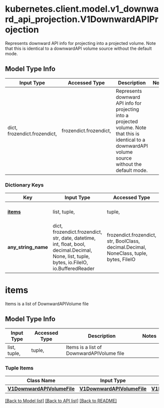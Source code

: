 # kubernetes.client.model.v1_downward_api_projection.V1DownwardAPIProjection

Represents downward API info for projecting into a projected volume. Note that this is identical to a downwardAPI volume source without the default mode.

## Model Type Info
Input Type | Accessed Type | Description | Notes
------------ | ------------- | ------------- | -------------
dict, frozendict.frozendict,  | frozendict.frozendict,  | Represents downward API info for projecting into a projected volume. Note that this is identical to a downwardAPI volume source without the default mode. | 

### Dictionary Keys
Key | Input Type | Accessed Type | Description | Notes
------------ | ------------- | ------------- | ------------- | -------------
**[items](#items)** | list, tuple,  | tuple,  | Items is a list of DownwardAPIVolume file | [optional] 
**any_string_name** | dict, frozendict.frozendict, str, date, datetime, int, float, bool, decimal.Decimal, None, list, tuple, bytes, io.FileIO, io.BufferedReader | frozendict.frozendict, str, BoolClass, decimal.Decimal, NoneClass, tuple, bytes, FileIO | any string name can be used but the value must be the correct type | [optional]

# items

Items is a list of DownwardAPIVolume file

## Model Type Info
Input Type | Accessed Type | Description | Notes
------------ | ------------- | ------------- | -------------
list, tuple,  | tuple,  | Items is a list of DownwardAPIVolume file | 

### Tuple Items
Class Name | Input Type | Accessed Type | Description | Notes
------------- | ------------- | ------------- | ------------- | -------------
[**V1DownwardAPIVolumeFile**](V1DownwardAPIVolumeFile.md) | [**V1DownwardAPIVolumeFile**](V1DownwardAPIVolumeFile.md) | [**V1DownwardAPIVolumeFile**](V1DownwardAPIVolumeFile.md) |  | 

[[Back to Model list]](../../README.md#documentation-for-models) [[Back to API list]](../../README.md#documentation-for-api-endpoints) [[Back to README]](../../README.md)

